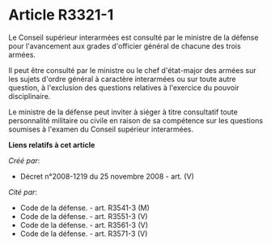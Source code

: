# Article R3321-1

Le Conseil supérieur interarmées est consulté par le ministre de la défense pour l'avancement aux grades d'officier général
de chacune des trois armées.

Il peut être consulté par le ministre ou le chef d'état-major des armées sur les sujets d'ordre général à caractère
interarmées ou sur toute autre question, à l'exclusion des questions relatives à l'exercice du pouvoir disciplinaire.

Le ministre de la défense peut inviter à siéger à titre consultatif toute personnalité militaire ou civile en raison de sa
compétence sur les questions soumises à l'examen du Conseil supérieur interarmées.

**Liens relatifs à cet article**

_Créé par_:

  - Décret n°2008-1219 du 25 novembre 2008 - art. (V)

_Cité par_:

  - Code de la défense. - art. R3541-3 (M)
  - Code de la défense. - art. R3551-3 (V)
  - Code de la défense. - art. R3561-3 (V)
  - Code de la défense. - art. R3571-3 (V)
